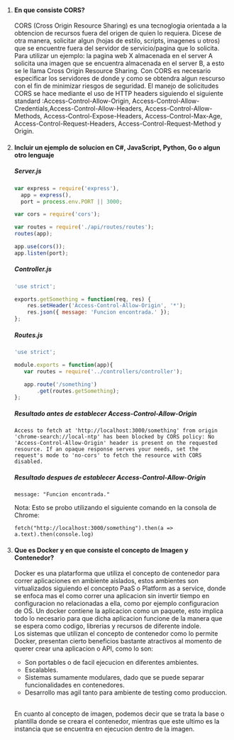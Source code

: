 <ol>
    <li><h4>En que consiste CORS?</h4>
            <p>CORS  (Cross Origin Resource Sharing) es una tecnoglogia orientada a la obtencion de recursos fuera del origen de quien lo requiera. Dicese de otra manera, solicitar algun (hojas de estilo, scripts, imagenes u otros) que se encuentre fuera del servidor de servicio/pagina que lo solicita.
                Para utilizar un ejemplo: la pagina web X almacenada en el server A solicita una imagen que se encuentra almacenada en el server B, a esto se le llama Cross Origin Resource Sharing. Con CORS es necesario especificar los servidores de donde y como se obtendra algun rescurso con el fin de minimizar riesgos de seguridad.
                El manejo de solicitudes CORS se hace mediante el uso de HTTP headers siguiendo el siguiente standard :Access-Control-Allow-Origin, Access-Control-Allow-Credentials,Access-Control-Allow-Headers, Access-Control-Allow-Methods, Access-Control-Expose-Headers, Access-Control-Max-Age, Access-Control-Request-Headers, Access-Control-Request-Method y Origin.</p>
    </li>
    <li><h4>Incluir un ejemplo de solucion en C#, JavaScript, Python, Go o algun otro lenguaje</h4>
        <p><h5>Server.js</h5>     
        
```js
var express = require('express'),
  app = express(),
  port = process.env.PORT || 3000;

var cors = require('cors');

var routes = require('./api/routes/routes'); 
routes(app);

app.use(cors());
app.listen(port);
```   
   </p>
    <p><h5>Controller.js</h5>     
        
```js
'use strict';

exports.getSomething = function(req, res) {  
    res.setHeader('Access-Control-Allow-Origin', '*');
    res.json({ message: 'Funcion encontrada.' }); 
};
```  
 <p><h5>Routes.js</h5>  
 
 ```js
'use strict';

module.exports = function(app){
    var routes = require('../controllers/controller');

    app.route('/something')
        .get(routes.getSomething);
};
```  

 <p><h5>Resultado antes de establecer Access-Control-Allow-Origin</h5>
 
```
Access to fetch at 'http://localhost:3000/something' from origin 'chrome-search://local-ntp' has been blocked by CORS policy: No 'Access-Control-Allow-Origin' header is present on the requested resource. If an opaque response serves your needs, set the request's mode to 'no-cors' to fetch the resource with CORS disabled.
```

<p><h5>Resultado despues de establecer Access-Control-Allow-Origin</h5>

```
message: "Funcion encontrada."
```

Nota: Esto se probo utilizando el siguiente comando en la consola de Chrome:

```
fetch("http://localhost:3000/something").then(a => a.text).then(console.log)
```

   </p>
    </li>
    <li><h4>Que es Docker y en que consiste el concepto de Imagen y Contenedor?</h4>
        <p>
                Docker es una platarforma que utiliza el concepto de contenedor para correr aplicaciones en ambiente aislados, estos ambientes son virtualizados siguiendo el concepto PaaS o Platform as a service, donde se enfoca mas el como correr una aplicacion sin invertir tiempo en configuracion no relacionadas a ella, como por ejemplo configuracion de OS. 
                Un docker contiene la aplicacion como un paquete, esto implica todo lo necesario para que dicha aplicacion funcione de la manera que se espera como codigo, librerias y recursos de diferente indole.<br/>             
                Los sistemas que utilizan el concepto de contenedor como lo permite Docker, presentan cierto beneficios bastante atractivos al momento de querer crear una aplicacion o API, como lo son:                
            </p>
        <ul>            
            <li>Son portables o de facil ejecucion en diferentes ambientes.</li>
            <li>Escalables.</li>
            <li>Sistemas sumamente modulares, dado que se puede separar funcionalidades en contenedores.</li>
            <li>Desarrollo mas agil tanto para ambiente de testing como produccion.</li>
        </ul>
        <br/> <p>
            En cuanto al concepto de imagen, podemos decir que se trata la base o plantilla donde se creara el contenedor, mientras que este ultimo es la instancia que se encuentra en ejecucion dentro de la imagen.
        </p>        
    </li>
</ol>
